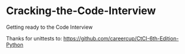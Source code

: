 # Cracking-the-Code-Interview
Getting ready to the Code Interview

Thanks for unittests to:
  https://github.com/careercup/CtCI-6th-Edition-Python
